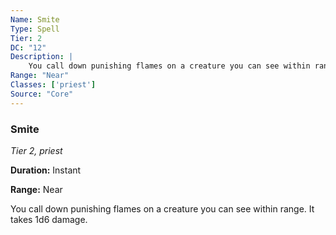 ```yaml
---
Name: Smite
Type: Spell
Tier: 2
DC: "12"
Description: |
    You call down punishing flames on a creature you can see within range. It takes 1d6 damage.Duration: "Instant"
Range: "Near"
Classes: ['priest']
Source: "Core"
---
```


### Smite

_Tier 2, priest_

**Duration:** Instant

**Range:** Near

You call down punishing flames on a creature you can see within range. It takes 1d6 damage.

